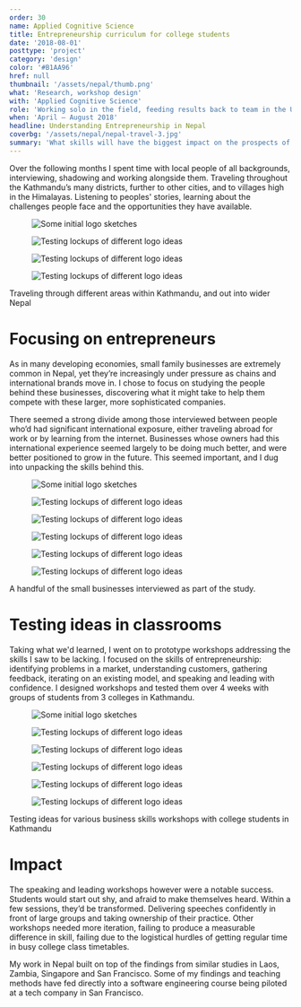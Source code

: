 ```yaml
---
order: 30
name: Applied Cognitive Science
title: Entrepreneurship curriculum for college students
date: '2018-08-01'
posttype: 'project'
category: 'design'
color: '#B1AA96'
href: null
thumbnail: '/assets/nepal/thumb.png'
what: 'Research, workshop design'
with: 'Applied Cognitive Science'
role: 'Working solo in the field, feeding results back to team in the US'
when: 'April – August 2018'
headline: Understanding Entrepreneurship in Nepal
coverbg: '/assets/nepal/nepal-travel-3.jpg'
summary: 'What skills will have the biggest impact on the prospects of of a young person in Nepal? I arrived in Kathmandu with this question; on assignment with Applied Cognitive Science, a non-profit working to make education more effective across the world.'
---
```


Over the following months I spent time with local people of all backgrounds, interviewing, shadowing and working alongside them. Traveling throughout the Kathmandu’s many districts, further to other cities, and to villages high in the Himalayas. Listening to peoples' stories, learning about the challenges people face and the opportunities they have available.

<div class="spacerVerticalM"></div>
<figure class="gridHalf imageGrid">
  <img src="/assets/nepal/nepal-travel-1.jpg" title="Some initial logo sketches" />
</figure><figure class="gridHalf imageGrid">
  <img src="/assets/nepal/nepal-travel-2.jpg" title="Testing lockups of different logo ideas" />
</figure><figure class="gridHalf imageGrid">
  <img src="/assets/nepal/nepal-travel-4.jpg" title="Testing lockups of different logo ideas" />
</figure><figure class="gridHalf imageGrid">
  <img src="/assets/nepal/nepal-travel-6.jpg" title="Testing lockups of different logo ideas" />
</figure>
<figcaption class="gridMain" style="display: block">Traveling through different areas within Kathmandu, and out into wider Nepal</figcaption>
<div class="spacerVerticalM"></div>

# Focusing on entrepreneurs

As in many developing economies, small family businesses are extremely common in Nepal, yet they’re increasingly under pressure as chains and international brands move in. I chose to focus on studying the people behind these businesses, discovering what it might take to help them compete with these larger, more sophisticated companies.

There seemed a strong divide among those interviewed between people who’d had significant international exposure, either traveling abroad for work or by learning from the internet. Businesses whose owners had this international experience seemed largely to be doing much better, and were better positioned to grow in the future. This seemed important, and I dug into unpacking the skills behind this.

<div class="spacerVerticalM"></div>
<figure class="gridHalf imageGrid"><img src="/assets/nepal/nepal-business-1.jpg" title="Some initial logo sketches" /></figure>
<figure class="gridHalf imageGrid"><img src="/assets/nepal/nepal-business-2.jpg" title="Testing lockups of different logo ideas" /></figure>
<figure class="gridHalf imageGrid"><img src="/assets/nepal/nepal-business-4.jpg" title="Testing lockups of different logo ideas" /></figure>
<figure class="gridHalf imageGrid"><img src="/assets/nepal/nepal-business-6.jpg" title="Testing lockups of different logo ideas" /></figure>
<figure class="gridHalf imageGrid"><img src="/assets/nepal/nepal-business-7.jpg" title="Testing lockups of different logo ideas" /></figure>
<figure class="gridHalf imageGrid"><img src="/assets/nepal/nepal-business-8.jpg" title="Testing lockups of different logo ideas" /></figure>
<figcaption>A handful of the small businesses interviewed as part of the study.</figcaption>
<div class="spacerVerticalM"></div>

# Testing ideas in classrooms

Taking what we'd learned, I went on to prototype workshops addressing the skills I saw to be lacking. I focused on the skills of entrepreneurship: identifying problems in a market, understanding customers, gathering feedback, iterating on an existing model, and speaking and leading with confidence. I designed workshops and tested them over 4 weeks with groups of students from 3 colleges in Kathmandu.

<div class="spacerVerticalM"></div>
<figure class="gridHalf imageGrid">
  <img src="/assets/nepal/nepal-class-1.jpg" title="Some initial logo sketches" />
</figure><figure class="gridHalf imageGrid">
  <img src="/assets/nepal/nepal-class-2.jpg" title="Testing lockups of different logo ideas" />
</figure><figure class="gridHalf imageGrid">
  <img src="/assets/nepal/nepal-class-3.jpg" title="Testing lockups of different logo ideas" />
</figure><figure class="gridHalf imageGrid">
  <img src="/assets/nepal/nepal-class-4.jpg" title="Testing lockups of different logo ideas" />
</figure><figure class="gridHalf imageGrid">
  <img src="/assets/nepal/nepal-class-5.jpg" title="Testing lockups of different logo ideas" />
</figure><figure class="gridHalf imageGrid">
  <img src="/assets/nepal/nepal-class-6.jpg" title="Testing lockups of different logo ideas" />
</figure>
<figcaption>Testing ideas for various business skills workshops with college students in Kathmandu</figcaption>
<div class="spacerVerticalM"></div>

# Impact

The speaking and leading workshops however were a notable success. Students would start out shy, and afraid to make themselves heard. Within a few sessions, they’d be transformed. Delivering speeches confidently in front of large groups and taking ownership of their practice. Other workshops needed more iteration, failing to produce a measurable difference in skill, failing due to the logistical hurdles of getting regular time in busy college class timetables.

My work in Nepal built on top of the findings from similar studies in Laos, Zambia, Singapore and San Francisco. Some of my findings and teaching methods have fed directly into a software engineering course being piloted at a tech company in San Francisco.
